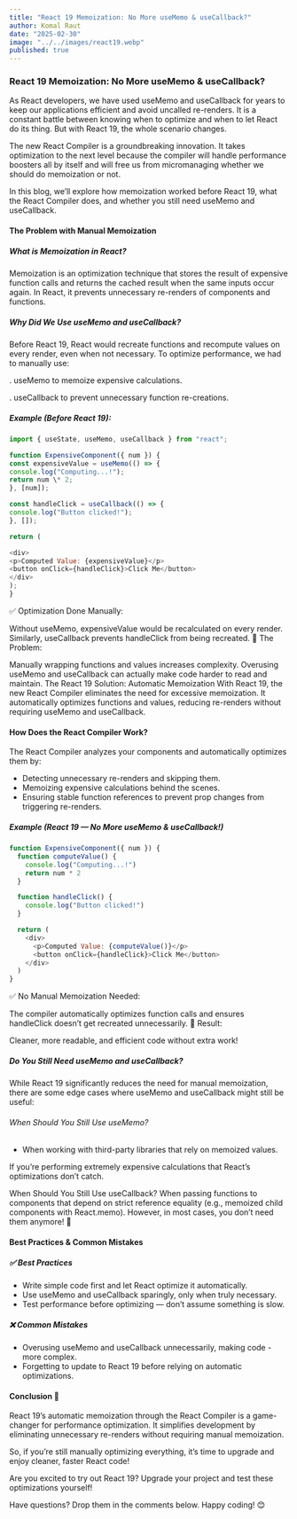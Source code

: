 ```yaml
---
title: "React 19 Memoization: No More useMemo & useCallback?"
author: Komal Raut
date: "2025-02-30"
image: "../../images/react19.webp"
published: true
---
```


### React 19 Memoization: No More useMemo & useCallback?

As React developers, we have used useMemo and useCallback for years to keep our applications efficient and avoid uncalled re-renders. It is a constant battle between knowing when to optimize and when to let React do its thing. But with React 19, the whole scenario changes.

The new React Compiler is a groundbreaking innovation. It takes optimization to the next level because the compiler will handle performance boosters all by itself and will free us from micromanaging whether we should do memoization or not.

In this blog, we’ll explore how memoization worked before React 19, what the React Compiler does, and whether you still need useMemo and useCallback.

#### The Problem with Manual Memoization

##### What is Memoization in React?

Memoization is an optimization technique that stores the result of expensive function calls and returns the cached result when the same inputs occur again. In React, it prevents unnecessary re-renders of components and functions.

##### Why Did We Use useMemo and useCallback?

Before React 19, React would recreate functions and recompute values on every render, even when not necessary. To optimize performance, we had to manually use:

. useMemo to memoize expensive calculations.

. useCallback to prevent unnecessary function re-creations.

##### Example (Before React 19):

```js
import { useState, useMemo, useCallback } from "react";

function ExpensiveComponent({ num }) {
const expensiveValue = useMemo(() => {
console.log("Computing...!");
return num \* 2;
}, [num]);

const handleClick = useCallback(() => {
console.log("Button clicked!");
}, []);

return (

<div>
<p>Computed Value: {expensiveValue}</p>
<button onClick={handleClick}>Click Me</button>
</div>
);
}
```

✅ Optimization Done Manually:

Without useMemo, expensiveValue would be recalculated on every render.
Similarly, useCallback prevents handleClick from being recreated.
🚨 The Problem:

Manually wrapping functions and values increases complexity.
Overusing useMemo and useCallback can actually make code harder to read and maintain.
The React 19 Solution: Automatic Memoization
With React 19, the new React Compiler eliminates the need for excessive memoization. It automatically optimizes functions and values, reducing re-renders without requiring useMemo and useCallback.

#### How Does the React Compiler Work?

The React Compiler analyzes your components and automatically optimizes them by:

- Detecting unnecessary re-renders and skipping them.
- Memoizing expensive calculations behind the scenes.
- Ensuring stable function references to prevent prop changes from triggering re-renders.

##### Example (React 19 — No More useMemo & useCallback!)

```js
function ExpensiveComponent({ num }) {
  function computeValue() {
    console.log("Computing...!")
    return num * 2
  }

  function handleClick() {
    console.log("Button clicked!")
  }

  return (
    <div>
      <p>Computed Value: {computeValue()}</p>
      <button onClick={handleClick}>Click Me</button>
    </div>
  )
}
```

✅ No Manual Memoization Needed:

The compiler automatically optimizes function calls and ensures handleClick doesn’t get recreated unnecessarily.
🚀 Result:

Cleaner, more readable, and efficient code without extra work!

##### Do You Still Need useMemo and useCallback?

While React 19 significantly reduces the need for manual memoization, there are some edge cases where useMemo and useCallback might still be useful:

###### When Should You Still Use useMemo?

- When working with third-party libraries that rely on memoized values.

If you’re performing extremely expensive calculations that React’s optimizations don’t catch.

When Should You Still Use useCallback?
When passing functions to components that depend on strict reference equality (e.g., memoized child components with React.memo).
However, in most cases, you don’t need them anymore! 🎉

#### Best Practices & Common Mistakes

##### ✅ Best Practices

- Write simple code first and let React optimize it automatically.
- Use useMemo and useCallback sparingly, only when truly necessary.
- Test performance before optimizing — don’t assume something is slow.

##### ❌ Common Mistakes

- Overusing useMemo and useCallback unnecessarily, making code - more complex.
- Forgetting to update to React 19 before relying on automatic optimizations.

#### Conclusion 🎯

React 19’s automatic memoization through the React Compiler is a game-changer for performance optimization. It simplifies development by eliminating unnecessary re-renders without requiring manual memoization.

So, if you’re still manually optimizing everything, it’s time to upgrade and enjoy cleaner, faster React code!

Are you excited to try out React 19? Upgrade your project and test these optimizations yourself!

Have questions? Drop them in the comments below. Happy coding! 😊
